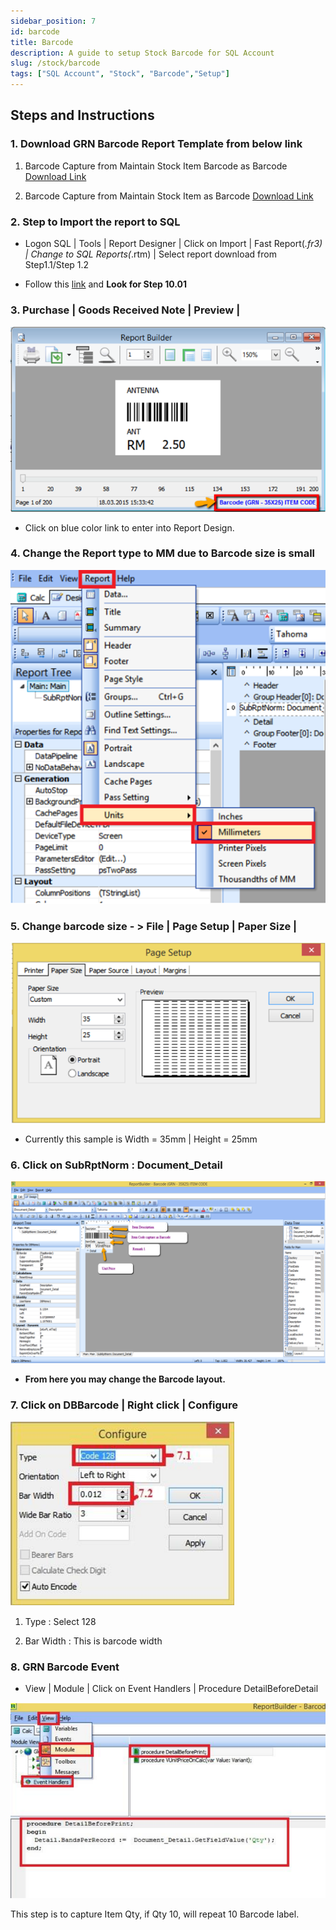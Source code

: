 ```yaml
---
sidebar_position: 7
id: barcode
title: Barcode
description: A guide to setup Stock Barcode for SQL Account
slug: /stock/barcode
tags: ["SQL Account", "Stock", "Barcode","Setup"]
---
```


## Steps and Instructions

### 1. Download GRN Barcode Report Template from below link

1. Barcode Capture from Maintain Stock Item Barcode as Barcode [Download Link](http://www.sql.com.my/webstore/templates/01-grn-barcode-20-40-captureitembarcode)

2. Barcode Capture from Maintain Stock Item as Barcode [Download Link](http://www.sql.com.my/webstore/templates/02-grn-barcode-35-25-captureitemcode)

### 2. Step to Import the report to SQL

- Logon SQL | Tools | Report Designer | Click on Import | Fast Report(*.fr3) | Change to SQL Reports(*.rtm) | Select report download from Step1.1/Step 1.2

- Follow this [link](http://www.sql.com.my/sqlacc.intro/tutorial/) and **Look for Step 10.01**

### 3. Purchase | Goods Received Note | Preview |

![1](../../static/img/stock/barcode/1.png)

- Click on blue color link to enter into Report Design.

### 4. Change the Report type to MM due to Barcode size is small

![2](../../static/img/stock/barcode/2.png)

### 5. Change barcode size - > File | Page Setup | Paper Size |

![3](../../static/img/stock/barcode/3.png)

- Currently this sample is Width = 35mm | Height = 25mm

### 6. Click on SubRptNorm : Document_Detail

![4](../../static/img/stock/barcode/4.png)

- **From here you may change the Barcode layout.**

### 7. Click on DBBarcode | Right click | Configure

![5](../../static/img/stock/barcode/5.png)

1. Type : Select 128

2. Bar Width : This is barcode width

### 8. GRN Barcode Event

- View | Module | Click on Event Handlers | Procedure DetailBeforeDetail

![6](../../static/img/stock/barcode/6.png)

This step is to capture Item Qty, if Qty 10, will repeat 10 Barcode label.
